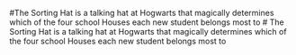  #The Sorting Hat is a talking hat at Hogwarts that magically determines which of the four school Houses each new student belongs most to #
The Sorting Hat is a talking hat at Hogwarts that magically determines which of the four school Houses each new student belongs most to
